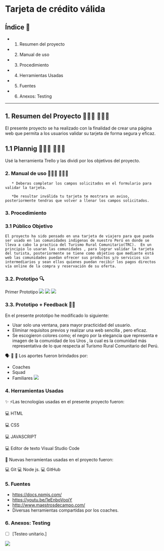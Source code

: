 # Tarjeta de crédito válida

## Índice 📝


* 1. Resumen del proyecto
* 2. Manual de uso
* 3. Procedimiento
* 4. Herramientas Usadas
* 5. Fuentes
* 6. Anexos: Testing

***

## 1. Resumen del Proyecto 👨🏼‍💼 👩🏼‍💼
El presente proyecto se ha realizado con la finalidad de crear una página web que permita a los usuarios validar su tarjeta de forma segura y eficaz. 


  ## 1.1 Plannig 👨🏼‍🎓 👩🏼‍🎓
   Usé la herramienta Trello y las dividi por los objetivos del proyecto. 



### 2. Manual de uso 👨🏻‍🚀 👩🏻‍🚀
       * Deberas completar los campos solicitados en el formulario para validar la tarjeta.

       *De resultar inválida tu tarjeta te mostrara un aviso, posteriormente tendras que volver a llenar los campos solicitados. 


### 3. Procedimiento
### 3.1 Público Objetivo
   
    El proyecto ha sido pensado en una tarjeta de viajero para que pueda ser usado en las comunidades indigenas de nuestro Perú en donde se lleva a cabo la practica del Turismo Rural Comunitario(TRC).  En un principio lo usaran las comunidades , para lograr validar la tarjeta del turista, posteriormente se tiene como objetivo que mediante está web las comunidades puedan ofrecer sus productos y/o servicios sin intermediarios y sean ellos quienes puedan recibir los pagos directos vía online de la compra y reservación de su oferta.

   ### 3.2. Prototipo 🔍 
  Primer Prototipo 
![](prototipo/1.jpeg)
![](prototipo/2.jpeg)
![](prototipo/3.jpeg) 

  ### 3.3. Prototipo + Feedback 🕴🏻

En el presente prototipo he modificado lo siguiente:

*  Usar solo una ventana, para mayor practicidad del usuario.
* Eliminar requisitos previos y realizar una web sencilla , pero eficaz. 
* Se escogieron colores como; el negro por la elegancia que representa e imagen de la comunidad de los Uros , la cual es la comunidad más representativa de lo que respecta al Turismo Rural Comunitario del Perú. 


 🗣 👤 👥 Los aportes fueron brindados por:
 * Coaches
 * Squad 
 * Familiares
![](prototipo/final.jpeg)

### 4. Herramientas Usadas

  ✨ ⚡️Las tecnologías usadas en el presente proyecto fueron: 

 💻 HTML
  
 💻 CSS

 💻 JAVASCRIPT

 💻 Editor de texto Visual Studio Code 

  🌌 Nuevas herramientas usadas en el proyecto fueron: 

  💻 Git 
  💻 Node js.
  💻 GitHub 

### 5. Fuentes

* https://docs.npmjs.com/ 
* https://youtu.be/1eEnboVooiY
* http://www.maestrosdecampo.com/ 
* Diversas herramientas compartidas por los coaches. 

### 6. Anexos: Testing

* [ ] [Testeo unitario.]

![](prototipo/testeo.png)


